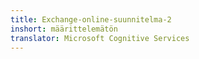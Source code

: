 ```yaml
---
title: Exchange-online-suunnitelma-2
inshort: määrittelemätön
translator: Microsoft Cognitive Services
---
```




